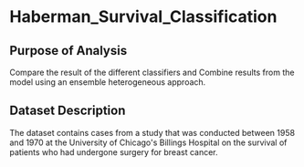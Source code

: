 # Haberman_Survival_Classification

## Purpose of Analysis
Compare the result of the different classifiers and Combine results from the model using an ensemble heterogeneous approach.

## Dataset Description

The dataset contains cases from a study that was conducted between 1958 and 1970 at the University of Chicago's Billings Hospital on the survival of patients who had undergone surgery for breast cancer.

